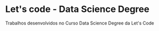 # Let's code - Data Science Degree

Trabalhos desenvolvidos no Curso Data Science Degree da Let's Code
